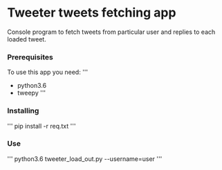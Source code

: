 # Tweeter tweets fetching app
Console program to fetch tweets from particular user and replies to each loaded tweet.

### Prerequisites
To use this app you need:
'''
* python3.6
* tweepy
'''

### Installing
'''
pip install -r req.txt
'''

### Use
'''
python3.6 tweeter_load_out.py --username=user
'''
